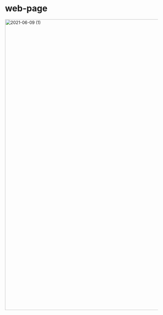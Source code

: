 # web-page
<img width="960" alt="2021-06-09 (1)" src="https://user-images.githubusercontent.com/84802273/121337268-fb37f780-c939-11eb-94c8-55652bdfeda6.png">
